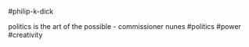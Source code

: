#philip-k-dick

politics is the art of the possible - commissioner nunes #politics #power #creativity 